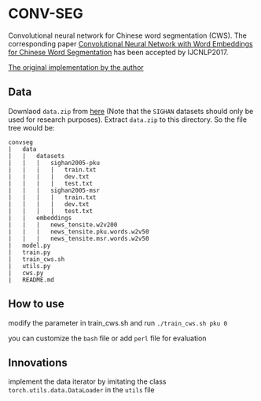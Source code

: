 # CONV-SEG
Convolutional neural network for Chinese word segmentation (CWS). The corresponding paper [Convolutional Neural Network with Word Embeddings for Chinese Word Segmentation](https://arxiv.org/pdf/1711.04411.pdf) has been accepted
by IJCNLP2017.

[The original implementation by the author](https://github.com/chqiwang/convseg)

## Data
Downlaod `data.zip` from [here](https://drive.google.com/file/d/0B-f0oKMQIe6sQVNxeE9JeUJfQ0k/view) (Note that the `SIGHAN` datasets should only be used for research purposes). Extract `data.zip` to this directory. So the file tree would be:
```
convseg
|	data
|	|	datasets
|	|	|	sighan2005-pku
|	|	|	|	train.txt
|	|	|	|	dev.txt
|	|	|	|	test.txt
|	|	|	sighan2005-msr
|	|	|	|	train.txt
|	|	|	|	dev.txt
|	|	|	|	test.txt
|	|	embeddings
|	|	|	news_tensite.w2v200
|	|	|	news_tensite.pku.words.w2v50
|	|	|	news_tensite.msr.words.w2v50
|	model.py
|	train.py
|	train_cws.sh
|	utils.py
|	cws.py
|	README.md
```
## How to use
modify the parameter in train_cws.sh and run `./train_cws.sh pku 0`

you can customize the `bash` file or add `perl` file for evaluation
## Innovations
implement the data iterator by imitating the class `torch.utils.data.DataLoader` in the `utils` file

